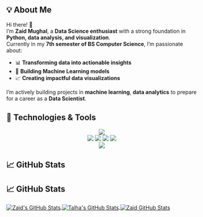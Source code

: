 ## 💡 About Me  

Hi there! 👋  
I’m **Zaid Mughal**, a **Data Science enthusiast** with a strong foundation in **Python, data analysis, and visualization**.  
Currently in my **7th semester of BS Computer Science**, I’m passionate about:  

- 📊 **Transforming data into actionable insights**  
- 🤖 **Building Machine Learning models**  
- 📈 **Creating impactful data visualizations**  

I’m actively building projects in **machine learning**, **data analytics** to prepare for a career as a **Data Scientist**.  
## 🚀 Technologies & Tools
<p align="center">
  <!-- Programming -->
  <img src="https://skillicons.dev/icons?i=python,sqlite,mysql,postgresql" />
  <br>
  <!-- Data Science -->
  <img src="https://img.shields.io/badge/Pandas-%23150458.svg?style=for-the-badge&logo=pandas&logoColor=white">
  <img src="https://img.shields.io/badge/Numpy-%23013243.svg?style=for-the-badge&logo=numpy&logoColor=white">
  <img src="https://img.shields.io/badge/Matplotlib-%23ffffff.svg?style=for-the-badge&logo=plotly&logoColor=black">
  <img src="https://img.shields.io/badge/Scikit--learn-%23F7931E.svg?style=for-the-badge&logo=scikit-learn&logoColor=white">
  <br>
  <!-- Tools -->
  <img src="https://skillicons.dev/icons?i=jupyter,vscode,github" />
</p>





## 📈 GitHub Stats
<h2>📈 GitHub Stats</h2> <a href="https://github.com/mzaid622/mzaid622"> <img align="center" src="https://github-readme-stats.vercel.app/api?username=mzaid622&show_icons=true&line_height=27&count_private=true&layout=compact&bg_color=30,e690c6,7063a5&title_color=fff&text_color=fff&hide=contribs" alt="Zaid's GitHub Stats" /> <img align="center" src="https://github-readme-stats.vercel.app/api/top-langs/?username=mzaid622&theme=dark&hide_border=false&include_all_commits=true&count_private=true&layout=compact" alt="Talha's GitHub Stats" /> <img align="center" src="https://nirzak-streak-stats.vercel.app/?user=mzaid622&theme=dark&hide_border=false" alt="Zaid GitHub Stats" /> </a> 
<br/>

